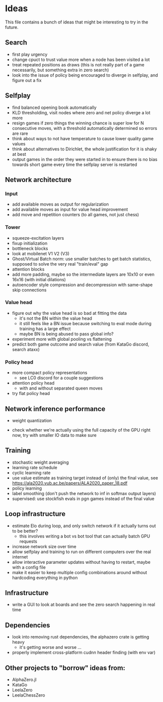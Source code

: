 # Ideas

This file contains a bunch of ideas that might be interesting to try in the future.

## Search

* first play urgency
* change cpuct to trust value more when a node has been visited a lot
* treat repeated positions as draws (this is not really part of a game necessarily, but something extra in zero search)
* look into the issue of policy being encouraged to diverge in selfplay, and figure out a fix

## Selfplay

* find balanced opening book automatically
* KLD thresholding, visit nodes where zero and net policy diverge a lot more
* resign games if zero things the winning chance is super low for N consecutive moves, with a threshold automatically determined so errors are rare
* think about ways to not have temperature to cause lower quality game values
* think about alternatives to Dirichlet, the whole justification for it is shaky at best
* output games in the order they were started in to ensure there is no bias towards short game every time the selfplay server is restarted

## Network architecture

### Input

* add available moves as output for regularization
* add available moves as input for value head improvement
* add move and repetition counters (to all games, not just chess)

### Tower

* squeeze-excitation layers
* fixup initialization
* bottleneck blocks
* look at mobilenet V1 V2 (V3)
* Ghost/Virtual Batch norm: use smaller batches to get batch statistics, supposed to solve the very real "train/eval" gap
* attention blocks
* add more padding, maybe so the intermediate layers are 10x10 or even 16x16 (with initial dilations)
* autoencoder style compression and decompression with same-shape skip connections

### Value head

* figure out why the value head is so bad at fitting the data
  * it's not the BN within the value head
  * it still feels like a BN issue because switching to eval mode during training has a large effect
  * maybe BN is being abused to pass global info?
* experiment more with global pooling vs flattening
* predict both game outcome and search value (from KataGo discord, search ataxx) 

### Policy head

* more compact policy representations
  * see LC0 discord for a couple suggestions
* attention policy head
  * with and without separated queen moves
* try flat policy head

## Network inference performance

* weight quantization

* check whether we're actually using the full capacity of the GPU right now, try with smaller IO data to make sure

## Training

* stochastic weight averaging
* learning rate schedule
* cyclic learning rate
* use value estimate as training target instead of (only) the final value, see https://ala2020.vub.ac.be/papers/ALA2020_paper_18.pdf
* policy learning
* label smoothing (don't push the network to inf in softmax output layers)
* supervised: use stockfish evals in pgn games instead of the final value

## Loop infrastructure

* estimate Elo during loop, and only switch network if it actually turns out to be better?
  * this involves writing a bot vs bot tool that can actually batch GPU requests
* increase network size over time
* allow selfplay and training to run on different computers over the real internet
* allow interactive parameter updates without having to restart, maybe with a config file
* make it easier to keep multiple config combinations around without hardcoding everything in python

## Infrastructure

* write a GUI to look at boards and see the zero search happening in real time

## Dependencies

* look into removing rust dependencies, the alphazero crate is getting heavy
  * it's getting worse and worse ...
* properly implement cross-platform cudnn header finding (with env var)

## Other projects to "borrow" ideas from:

* AlphaZero.jl
* KataGo
* LeelaZero
* LeelaChessZero